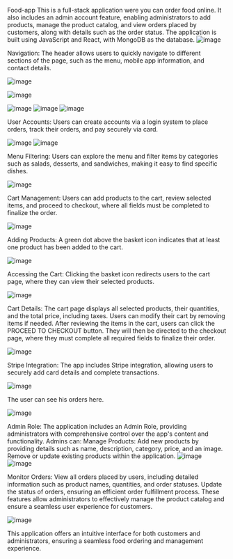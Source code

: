 Food-app
This is a full-stack application were you can order food online. 
It also includes an admin account feature, enabling administrators to add products, manage the product catalog, and view orders placed by customers, along with details such as the order status.
The application is built using JavaScript and React, with MongoDB as the database.
![image](https://github.com/user-attachments/assets/68b7f3bd-15b3-4fb6-8439-667a421024d5)

Navigation: The header allows users to quickly navigate to different sections of the page, such as the menu, mobile app information, and contact details.

![image](https://github.com/user-attachments/assets/d87e62c9-581a-41a4-aa32-82ca7b981435)

![image](https://github.com/user-attachments/assets/d9bc1667-8e88-4f7f-a134-28476c53c65b)

![image](https://github.com/user-attachments/assets/7045be52-63f0-472a-a393-3acc92a718ff)
![image](https://github.com/user-attachments/assets/278e3324-eb4c-4516-829d-89ce1765785e)
![image](https://github.com/user-attachments/assets/f872a51f-46bd-426b-a13a-d60e8b07638c)

User Accounts: Users can create accounts via a login system to place orders, track their orders, and pay securely via card.

![image](https://github.com/user-attachments/assets/30a86e55-442c-459b-a977-447d21fa2ad5)
![image](https://github.com/user-attachments/assets/bf69ac90-0ab1-452c-b900-d5bbbca4e2f6)

Menu Filtering: Users can explore the menu and filter items by categories such as salads, desserts, and sandwiches, making it easy to find specific dishes.

![image](https://github.com/user-attachments/assets/c1e7ebe2-d171-45fb-9435-a68b431ac476)

Cart Management: Users can add products to the cart, review selected items, and proceed to checkout, where all fields must be completed to finalize the order.

![image](https://github.com/user-attachments/assets/e1032e92-a9b5-4028-aa3f-0b5e1c9a7632)

Adding Products: A green dot above the basket icon indicates that at least one product has been added to the cart.

![image](https://github.com/user-attachments/assets/39eca3f0-2e98-421f-9edc-8403b78508c6)

Accessing the Cart: Clicking the basket icon redirects users to the cart page, where they can view their selected products. 

![image](https://github.com/user-attachments/assets/9484ae4d-3971-4ae5-9c53-d5f9f0e4f94b)

Cart Details:
The cart page displays all selected products, their quantities, and the total price, including taxes.
Users can modify their cart by removing items if needed.
After reviewing the items in the cart, users can click the PROCEED TO CHECKOUT button. They will then be directed to the checkout page, where they must complete all required fields to finalize their order.

![image](https://github.com/user-attachments/assets/f7465bb3-e081-4a7f-9e75-5fe01471b841)

Stripe Integration: The app includes Stripe integration, allowing users to securely add card details and complete transactions.

![image](https://github.com/user-attachments/assets/39153591-e3d3-416e-824e-718000366822)

The user can see his orders here.

![image](https://github.com/user-attachments/assets/ef11e280-b75b-4471-ac12-76ee3c585e17)

Admin Role:
The application includes an Admin Role, providing administrators with comprehensive control over the app's content and functionality. Admins can:
Manage Products:
Add new products by providing details such as name, description, category, price, and an image.
Remove or update existing products within the application.
![image](https://github.com/user-attachments/assets/32d2e75b-9bda-476b-a780-feb6834ca1a6)
![image](https://github.com/user-attachments/assets/f7e5eb88-56d1-4a61-85b0-554f93259c0d)

Monitor Orders:
View all orders placed by users, including detailed information such as product names, quantities, and order statuses.
Update the status of orders, ensuring an efficient order fulfillment process.
These features allow administrators to effectively manage the product catalog and ensure a seamless user experience for customers.

![image](https://github.com/user-attachments/assets/064aeee5-d435-499d-8878-b6adbe1bff11)

This application offers an intuitive interface for both customers and administrators, ensuring a seamless food ordering and management experience.





